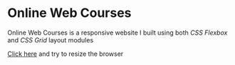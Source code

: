 # Online Web Courses

Online Web Courses is a responsive website I built using both _CSS Flexbox_ and _CSS Grid_ layout modules

<a href="https://htmlpreview.github.io/?https://github.com/SuperbWebDeveloper11/online-web-courses/blob/main/index.html">Click here</a> and try to resize the browser
